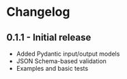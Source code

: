 # Changelog

## 0.1.1 - Initial release
- Added Pydantic input/output models
- JSON Schema-based validation
- Examples and basic tests
